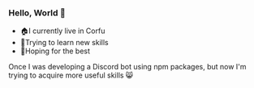 ### Hello, World 👋

- 🏠I currently live in Corfu
- 🤹Trying to learn new skills
- 🙏Hoping for the best

Once I was developing a Discord bot using npm packages, but now I'm trying to acquire more useful skills 😸
